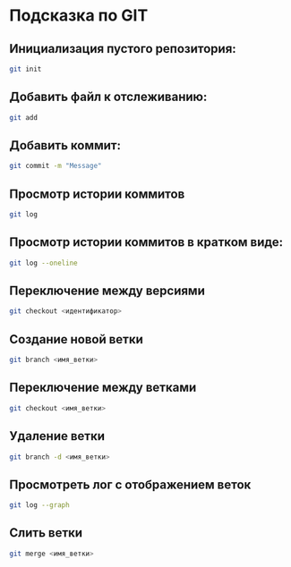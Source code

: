 # Подсказка по GIT

## Инициализация пустого репозитория:
```sh
git init
```
## Добавить файл к отслеживанию:
```sh
git add
```
## Добавить коммит:
```sh
git commit -m "Message"
```
## Просмотр истории коммитов
```sh
git log
```
## Просмотр истории коммитов в кратком виде:
```sh
git log --oneline
```
## Переключение между версиями 
```sh
git checkout <идентификатор>
```
## Создание новой ветки 
```sh
git branch <имя_ветки>
```
## Переключение между ветками 
```sh
git checkout <имя_ветки>
```
## Удаление ветки 
```sh
git branch -d <имя_ветки>
```
## Просмотреть лог с отображением веток
```sh
git log --graph
```
## Слить ветки 
```sh
git merge <имя_ветки>
```